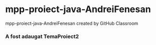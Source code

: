 # mpp-proiect-java-AndreiFenesan
mpp-proiect-java-AndreiFenesan created by GitHub Classroom
### A fost adaugat TemaProiect2
